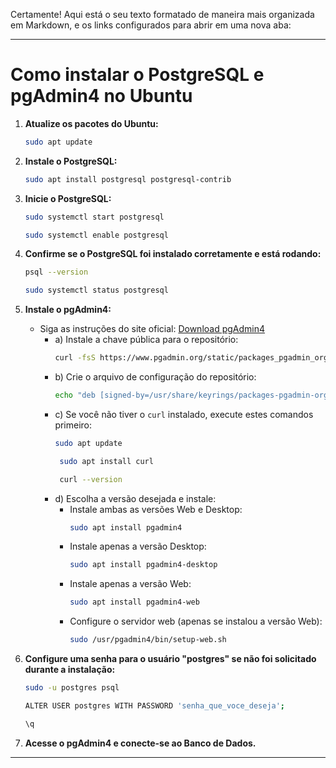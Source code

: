 Certamente! Aqui está o seu texto formatado de maneira mais organizada em Markdown, e os links configurados para abrir em uma nova aba:

---

# Como instalar o PostgreSQL e pgAdmin4 no Ubuntu

1. **Atualize os pacotes do Ubuntu:**
   ```bash
   sudo apt update
   ```

2. **Instale o PostgreSQL:**
   ```bash
   sudo apt install postgresql postgresql-contrib
   ```

3. **Inicie o PostgreSQL:**
   ```bash
   sudo systemctl start postgresql
   ```
      ```bash
   sudo systemctl enable postgresql
   ```

4. **Confirme se o PostgreSQL foi instalado corretamente e está rodando:**
   ```bash
   psql --version
   ```
    ```bash
   sudo systemctl status postgresql
   ```

5. **Instale o pgAdmin4:**
    - Siga as instruções do site oficial: [Download pgAdmin4](https://www.pgadmin.org/download/pgadmin-4-apt/)
        - a) Instale a chave pública para o repositório:
           ```bash
           curl -fsS https://www.pgadmin.org/static/packages_pgadmin_org.pub | sudo gpg --dearmor -o /usr/share/keyrings/packages-pgadmin-org.gpg
           ```
        - b) Crie o arquivo de configuração do repositório:
           ```bash
           echo "deb [signed-by=/usr/share/keyrings/packages-pgadmin-org.gpg] https://www.pgadmin.org/download/pgadmin4/apt/focal pgadmin4 main" | sudo tee /etc/apt/sources.list.d/pgadmin4.list
           ```
        - c) Se você não tiver o `curl` instalado, execute estes comandos primeiro:
           ```bash
           sudo apt update
           ```
          ```bash
           sudo apt install curl
           ```
          ```bash
           curl --version
           ```
        - d) Escolha a versão desejada e instale:
            - Instale ambas as versões Web e Desktop:
              ```bash
              sudo apt install pgadmin4
              ```
            - Instale apenas a versão Desktop:
              ```bash
              sudo apt install pgadmin4-desktop
              ```
            - Instale apenas a versão Web:
              ```bash
              sudo apt install pgadmin4-web
              ```
            - Configure o servidor web (apenas se instalou a versão Web):
              ```bash
              sudo /usr/pgadmin4/bin/setup-web.sh
              ```

6. **Configure uma senha para o usuário "postgres" se não foi solicitado durante a instalação:**
   ```bash
   sudo -u postgres psql
   ```
    ```bash
   ALTER USER postgres WITH PASSWORD 'senha_que_voce_deseja';
   ```
    ```bash
   \q
   ```

7. **Acesse o pgAdmin4 e conecte-se ao Banco de Dados.**

---